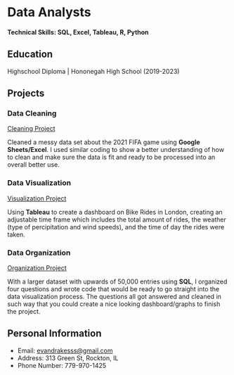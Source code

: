 # Data Analysts

#### Technical Skills: SQL, Excel, Tableau, R, Python

## Education
Highschool Diploma | Hononegah High School (2019-2023)

## Projects
### Data Cleaning
[Cleaning Project](https://evandrakes.github.io/google_sheets_2021_fifa/)

Cleaned a messy data set about the 2021 FIFA game using **Google Sheets/Excel**. I used similar coding to show a better understanding of how to clean and make sure the data is fit and ready to be processed into an overall better use.

### Data Visualization
[Visualization Project](https://public.tableau.com/views/LondonBikeRides_17021447733120/LondonBikeDashboard?:language=en-US&:display_count=n&:origin=viz_share_link)

Using **Tableau** to create a dashboard on Bike Rides in London, creating an adjustable time frame which includes the total amount of rides, the weather (type of percipitation and wind speeds), and the time of day the rides were taken. 

### Data Organization
[Organization Project](https://evandrakes.github.io/Organization_Project/)

With a larger dataset with upwards of 50,000 entries using **SQL**, I organized four questions and wrote code that would be ready to go straight into the data visualization process. The questions all got answered and cleaned in such way that you could create a nice looking dashboard/graphs to finish the project. 

## Personal Information
- Email: evandrakesss@gmail.com
- Address: 313 Green St, Rockton, IL
- Phone Number: 779-970-1425
